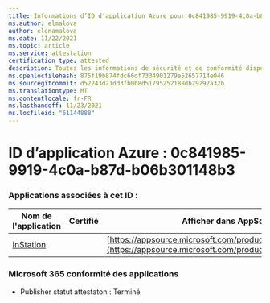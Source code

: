 ```yaml
---
title: Informations d’ID d’application Azure pour 0c841985-9919-4c0a-b87d-b06b301148b3
ms.author: elmalova
author: elenamalova
ms.date: 11/22/2021
ms.topic: article
ms.service: attestation
certification_type: attested
description: Toutes les informations de sécurité et de conformité disponibles pour 0c841985-9919-4c0a-b87d-b06b301148b3.
ms.openlocfilehash: 875f19b874fdc66df7334901279e52657714e046
ms.sourcegitcommit: d52243d21dd3fb0b8d51795252188db29292a32b
ms.translationtype: MT
ms.contentlocale: fr-FR
ms.lasthandoff: 11/23/2021
ms.locfileid: "61144888"
---
```

# <a name="azure-app-id-0c841985-9919-4c0a-b87d-b06b301148b3"></a>ID d’application Azure : 0c841985-9919-4c0a-b87d-b06b301148b3


### <a name="apps-associated-with-this-id"></a>Applications associées à cet ID :
| **Nom de l'application** | **Certifié** | **Afficher dans AppSource** |
|--------------|---------------|-----------------------|
| [InStation](https://docs.microsoft.com/microsoft-365-app-certification/forward/WA200001701) |  | [https://appsource.microsoft.com/product/office/WA200001701](https://appsource.microsoft.com/product/office/WA200001701) |

### <a name="microsoft-365-app-compliance-status"></a>Microsoft 365 conformité des applications
- Publisher statut attestaton : Terminé

